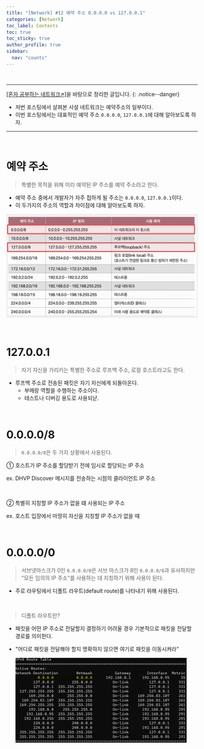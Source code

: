 ```yaml
---
title: "[Network] #12 예약 주소 0.0.0.0 vs 127.0.0.1"
categories: [Network]
toc_label: Contents
toc: true
toc_sticky: true
author_profile: true
sidebar:
  nav: "counts"
---
```


<br>

---

[[혼자 공부하는 네트워크↗️]](https://www.youtube.com/watch?v=c62qssA4hYI&list=PLYH7OjNUOWLVwdRF6_QmJVR4cQdMp0SU1&index=1)을 바탕으로 정리한 글입니다.
{: .notice--danger}

- 저번 포스팅에서 살펴본 사설 네트워크는 예약주소의 일부이다.
- 이번 포스팅에서는 대표적인 예약 주소 `0.0.0.0`, `127.0.0.1`에 대해 알아보도록 하자.

---

<br>

# 예약 주소

> 특별한 목적을 위해 미리 예약된 IP 주소를 예약 주소라고 한다.

- 예약 주소 중에서 개발자가 자주 접하게 될 주소는 `0.0.0.0`, `127.0.0.1`이다.
- 이 두가지의 주소의 역할과 차이점에 대해 알아보도록 하자.

![](/assets/images/2024/2024-10-07-02-16-54.png)

<br>

# 127.0.0.1

> 자기 자신을 가리키는 특별한 주소로 루프백 주소, 로컬 호스트라고도 한다.

- 루프백 주소로 전송된 패킷은 자기 자신에게 되돌아온다.
  - 부메랑 역할을 수행하는 주소이다.
  - 테스트나 디버깅 용도로 사용되낟.

<br>

# 0.0.0.0/8

> `0.0.0.0/8`은 두 가지 상황에서 사용된다.

① 호스트가 IP 주소를 할당받기 전에 임시로 할당되는 IP 주소

ex. DHVP Discover 메시지를 전송하는 시점의 클라이언트 IP 주소

<br>

② 특별히 지칭할 IP 주소가 없을 떄 사용되는 IP 주소

ex. 호스트 입장에서 마땅히 자신을 지칭할 IP 주소가 없을 때

<br>

# 0.0.0.0/0

> 서브넷마스크가 0인 `0.0.0.0/0`은 서브 마스크가 8인 `0.0.0.0/8`과 유사하지만 "모든 임의의 IP 주소"를 사용하는 데 지칭하기 위해 사용이 된다.

- 주로 라우팅에서 디폴트 라우트(default route)를 나타내기 위해 사용된다.

<br>

> 디폴트 라우트란?

- 패킷을 어떤 IP 주소로 전달할지 결정하기 어려울 경우 기본적으로 패킷을 전달할 경로를 의미한다.
- "어디로 패킷을 전달해야 할지 명확하지 않으면 여기로 패킷을 이동시켜라"

  ![](/assets/images/2024/2024-10-07-02-28-25.png)

<br>
